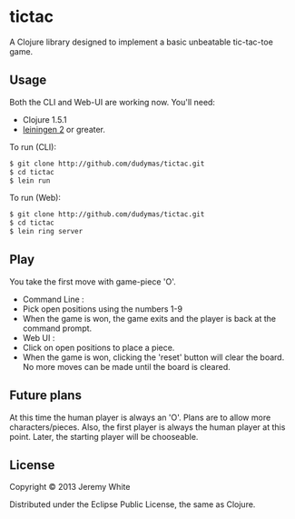 # tictac

A Clojure library designed to implement a basic unbeatable tic-tac-toe game.

## Usage

Both the CLI and Web-UI are working now. You'll need:
* Clojure 1.5.1
* [leiningen 2](https://github.com/technomancy/leiningen) or greater.

To run (CLI):

```bash
$ git clone http://github.com/dudymas/tictac.git
$ cd tictac
$ lein run
```

To run (Web):

```bash
$ git clone http://github.com/dudymas/tictac.git
$ cd tictac
$ lein ring server
```

## Play

You take the first move with game-piece 'O'.
* Command Line :
 * Pick open positions using the numbers 1-9
 * When the game is won, the game exits and the player is back at the command prompt.
* Web UI :
 * Click on open positions to place a piece.
 * When the game is won, clicking the 'reset' button will clear the board. No more moves can be made until the board is cleared.

## Future plans

At this time the human player is always an 'O'. Plans are to allow more characters/pieces. Also, the first player is always the human player at this point. Later, the starting player will be chooseable.

## License

Copyright © 2013 Jeremy White

Distributed under the Eclipse Public License, the same as Clojure.
